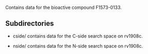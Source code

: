 Contains data for the bioactive compound F1573-0133.

## Subdirectories

- cside/ contains data for the C-side search space on rv1908c.

- nside/ contains data for the N-side search space on rv1908c.

